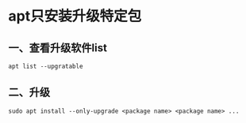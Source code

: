 # apt只安装升级特定包

## 一、查看升级软件list

```shell
apt list --upgratable
```

## 二、升级

```shell
sudo apt install --only-upgrade <package name> <package name> ...
```

